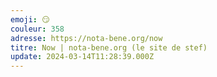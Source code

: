 ```yaml
---
emoji: 😏
couleur: 358
adresse: https://nota-bene.org/now
titre: Now | nota-bene.org (le site de stef)
update: 2024-03-14T11:28:39.000Z
---
```

